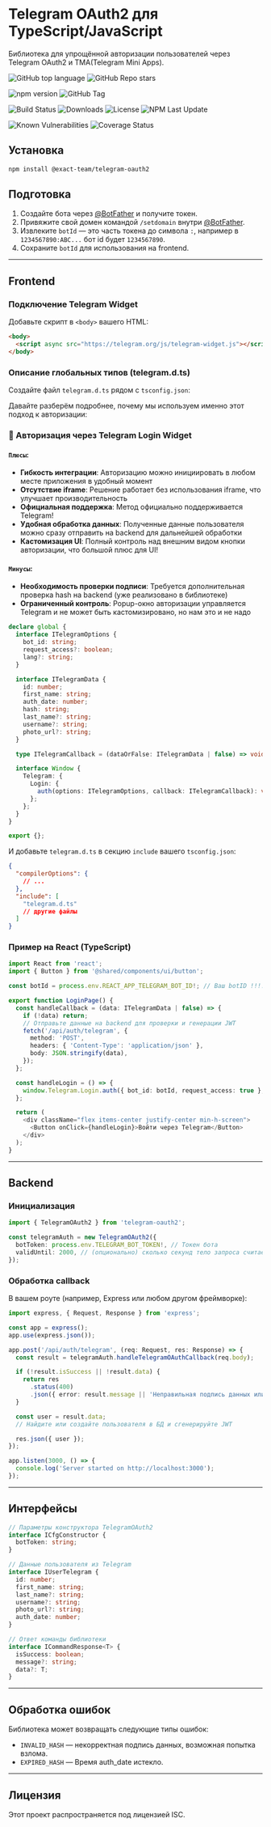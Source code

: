 # Telegram OAuth2 для TypeScript/JavaScript

Библиотека для упрощённой авторизации пользователей через Telegram OAuth2 и TMA(Telegram Mini Apps).

![GitHub top language](https://img.shields.io/github/languages/top/exact01/ftelegram-oauth2)
![GitHub Repo stars](https://img.shields.io/github/stars/exact01/telegram-oauth2)

![npm version](https://img.shields.io/npm/v/@exact-team/telegram-oauth2)
![GitHub Tag](https://img.shields.io/github/v/tag/exact01/telegram-oauth2)

![Build Status](https://img.shields.io/github/actions/workflow/status/exact01/freekassa-sdk-nestjs/.github/workflows/deploy-lib.yml)
![Downloads](https://img.shields.io/npm/dt/@exact-team/telegram-oauth2)
![License](https://img.shields.io/npm/l/@exact-team/telegram-oauth2)
![NPM Last Update](https://img.shields.io/npm/last-update/%40exact-team%2Ftelegram-oauth2)

![Known Vulnerabilities](https://snyk.io/test/github/exact01/telegram-oauth2/badge.svg)
![Coverage Status](https://img.shields.io/codecov/c/github/exact01/telegram-oauth2)

## Установка

```bash
npm install @exact-team/telegram-oauth2
```

## Подготовка

1. Создайте бота через [@BotFather](https://t.me/BotFather) и получите токен.
2. Привяжите свой домен командой `/setdomain` внутри [@BotFather](https://t.me/BotFather).
3. Извлеките `botId` — это часть токена до символа `:`, например в `1234567890:ABC...` бот id будет `1234567890`.
4. Сохраните `botId` для использования на frontend.

---

## Frontend

### Подключение Telegram Widget

Добавьте скрипт в `<body>` вашего HTML:

```html
<body>
  <script async src="https://telegram.org/js/telegram-widget.js"></script>
</body>
```

### Описание глобальных типов (telegram.d.ts)

Создайте файл `telegram.d.ts` рядом с `tsconfig.json`:

Давайте разберём подробнее, почему мы используем именно этот подход к авторизации:

### 🔹 Авторизация через Telegram Login Widget

#### `Плюсы`:

- **Гибкость интеграции**: Авторизацию можно инициировать в любом месте приложения в удобный момент
- **Отсутствие iframe**: Решение работает без использования iframe, что улучшает производительность
- **Официальная поддержка**: Метод официально поддерживается Telegram!
- **Удобная обработка данных**: Полученные данные пользователя можно сразу отправить на backend для дальнейшей обработки
- **Кастомизация UI**: Полный контроль над внешним видом кнопки авторизации, что большой плюс для UI!

#### `Минусы`:

- **Необходимость проверки подписи**: Требуется дополнительная проверка hash на backend (уже реализовано в библиотеке)
- **Ограниченный контроль**: Popup-окно авторизации управляется Telegram и не может быть кастомизировано, но нам это и не надо

```typescript
declare global {
  interface ITelegramOptions {
    bot_id: string;
    request_access?: boolean;
    lang?: string;
  }

  interface ITelegramData {
    id: number;
    first_name: string;
    auth_date: number;
    hash: string;
    last_name?: string;
    username?: string;
    photo_url?: string;
  }

  type ITelegramCallback = (dataOrFalse: ITelegramData | false) => void;

  interface Window {
    Telegram: {
      Login: {
        auth(options: ITelegramOptions, callback: ITelegramCallback): void;
      };
    };
  }
}

export {};
```

И добавьте `telegram.d.ts` в секцию `include` вашего `tsconfig.json`:

```json
{
  "compilerOptions": {
    // ...
  },
  "include": [
    "telegram.d.ts"
    // другие файлы
  ]
}
```

### Пример на React (TypeScript)

```typescript
import React from 'react';
import { Button } from '@shared/components/ui/button';

const botId = process.env.REACT_APP_TELEGRAM_BOT_ID!; // Ваш botID !!!!!

export function LoginPage() {
  const handleCallback = (data: ITelegramData | false) => {
    if (!data) return;
    // Отправьте данные на backend для проверки и генерации JWT
    fetch('/api/auth/telegram', {
      method: 'POST',
      headers: { 'Content-Type': 'application/json' },
      body: JSON.stringify(data),
    });
  };

  const handleLogin = () => {
    window.Telegram.Login.auth({ bot_id: botId, request_access: true }, handleCallback);
  };

  return (
    <div className="flex items-center justify-center min-h-screen">
      <Button onClick={handleLogin}>Войти через Telegram</Button>
    </div>
  );
}
```

---

## Backend

### Инициализация

```typescript
import { TelegramOAuth2 } from 'telegram-oauth2';

const telegramAuth = new TelegramOAuth2({
  botToken: process.env.TELEGRAM_BOT_TOKEN!, // Токен бота
  validUntil: 2000, // (опционально) сколько секунд тело запроса считается валидным
});
```

### Обработка callback

В вашем роуте (например, Express или любом другом фреймворке):

```typescript
import express, { Request, Response } from 'express';

const app = express();
app.use(express.json());

app.post('/api/auth/telegram', (req: Request, res: Response) => {
  const result = telegramAuth.handleTelegramOAuthCallback(req.body);

  if (!result.isSuccess || !result.data) {
    return res
      .status(400)
      .json({ error: result.message || 'Неправильная подпись данных или auth_date истёк' });
  }

  const user = result.data;
  // Найдите или создайте пользователя в БД и сгенерируйте JWT

  res.json({ user });
});

app.listen(3000, () => {
  console.log('Server started on http://localhost:3000');
});
```

---

## Интерфейсы

```typescript
// Параметры конструктора TelegramOAuth2
interface ICfgConstructor {
  botToken: string;
}

// Данные пользователя из Telegram
interface IUserTelegram {
  id: number;
  first_name: string;
  last_name?: string;
  username?: string;
  photo_url?: string;
  auth_date: number;
}

// Ответ команды библиотеки
interface ICommandResponse<T> {
  isSuccess: boolean;
  message?: string;
  data?: T;
}
```

---

## Обработка ошибок

Библиотека может возвращать следующие типы ошибок:

- `INVALID_HASH` — некорректная подпись данных, возможная попытка взлома.
- `EXPIRED_HASH` — Время auth_date истекло.

---

## Лицензия

Этот проект распространяется под лицензией ISC.

